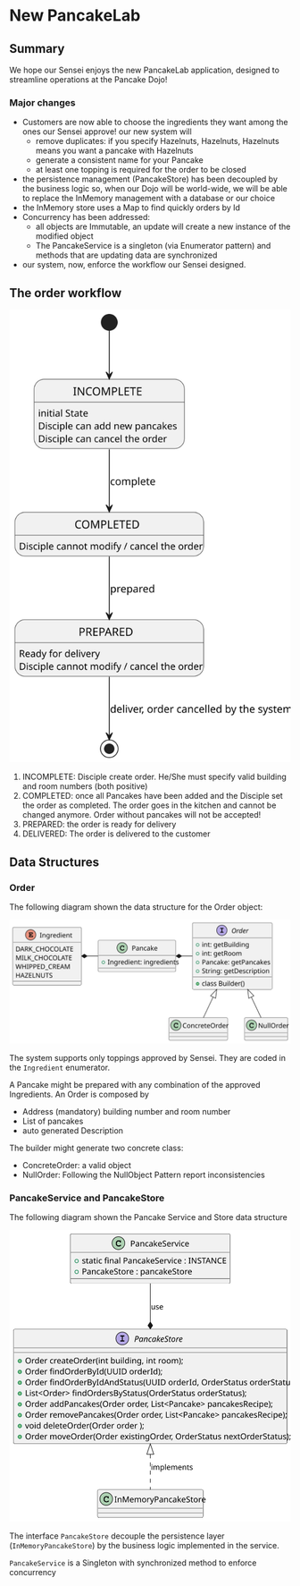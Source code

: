 # New PancakeLab 

## Summary

We hope our Sensei enjoys the new PancakeLab application, designed to streamline operations at the Pancake Dojo!

### Major changes

- Customers are now able to choose the ingredients they want among the ones our Sensei approve! our new system will
  - remove duplicates: if you specify Hazelnuts, Hazelnuts, Hazelnuts means you want a pancake with Hazelnuts 
  - generate a consistent name for your Pancake
  - at least one topping is required for the order to be closed
- the persistence management (PancakeStore) has been decoupled by the business logic so,
  when our Dojo will be world-wide, we will be able to replace the InMemory management with a database or our choice
- the InMemory store uses a Map to find quickly orders by Id 
- Concurrency has been addressed:
  - all objects are Immutable, an update will create a new instance of the modified object
  - The PancakeService is a singleton (via Enumerator pattern) and methods that are updating data are synchronized
- our system, now, enforce the workflow our Sensei designed.

## The order workflow

![Order workflow](OrderStatus.svg)

  1. INCOMPLETE: Disciple create order. He/She must specify valid building and room numbers (both positive)
  2. COMPLETED: once all Pancakes have been added and the Disciple set the order as completed. 
     The order goes in the kitchen and cannot be changed anymore. Order without pancakes will not be accepted!
  3. PREPARED: the order is ready for delivery
  4. DELIVERED: The order is delivered to the customer

## Data Structures

### Order

The following diagram shown the data structure for the Order object:

![Order class Diagram](OrderClassDiagram.svg)

The system supports only toppings approved by Sensei. They are coded in the `Ingredient` enumerator.

A Pancake might be prepared with any combination of the approved Ingredients.
An Order is composed by 

- Address (mandatory) building number and room number
- List of pancakes
- auto generated Description

The builder might generate two concrete class:

- ConcreteOrder: a valid object
- NullOrder: Following the NullObject Pattern report inconsistencies 

### PancakeService and PancakeStore

The following diagram shown the Pancake Service and Store data structure

![Pancake Service](PancakeService.svg)

The interface `PancakeStore` decouple the persistence layer (`InMemoryPancakeStore`) 
by the business logic implemented in the service.

`PancakeService` is a Singleton with synchronized method to enforce concurrency

